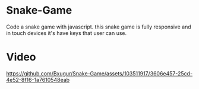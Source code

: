 # Snake-Game

Code a snake game with javascript. this snake game is fully responsive and in touch devices it's have keys that user can use.

# Video


https://github.com/Bxugur/Snake-Game/assets/103511917/3606e457-25cd-4e52-8f16-1a7610548eab

